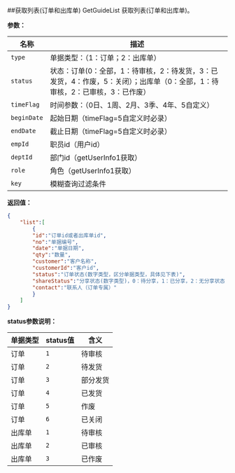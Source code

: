 ﻿##获取列表(订单和出库单) GetGuideList
获取列表(订单和出库单)。

**参数：**

名称 |  描述
------| ------
`type` | 单据类型：（1：订单；2：出库单）
`status` | 状态：订单(0：全部，1：待审核，2：待发货，3：已发货，4：作废，5：关闭）；出库单（0：全部，1：待审核，2：已审核，3：已作废）
`timeFlag` | 时间参数：（0日、1周、2月、3季、4年、5自定义）
`beginDate` | 起始日期（timeFlag=5自定义时必录）
`endDate` | 截止日期（timeFlag=5自定义时必录）
`empId` | 职员id（用户id）
`deptId` | 部门id（getUserInfo1获取）
`role` | 角色（getUserInfo1获取）
`key` | 模糊查询过滤条件


**返回值：**
``` json
{
	"list":[
		{		
		"id":"订单id或者出库单id",
		"no":"单据编号",
		"date":"单据日期",
		"qty":"数量",
		"customer":"客户名称",
		"customerId":"客户id",
		"status":"订单状态(数字类型，区分单据类型，具体见下表)",
		"shareStatus":"分享状态(数字类型)，0：待分享，1：已分享，2：无分享状态（订单专属）",
		"contact":"联系人（订单专属）"
		}
	]
}
```
**status参数说明：**

单据类型 |  status值 | 含义
------| ------| ------
订单|`1` | 待审核
订单|`2` | 待发货
订单|`3` | 部分发货
订单|`4` | 已发货
订单|`5` | 作废
订单|`6` | 已关闭
出库单|`1` | 待审核
出库单|`2` | 已审核
出库单|`3` | 已作废

